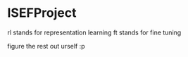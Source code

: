 # ISEFProject
rl stands for representation learning
ft stands for fine tuning

figure the rest out urself :p
